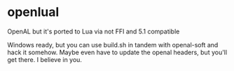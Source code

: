 # openlual
OpenAL but it's ported to Lua via not FFI and 5.1 compatible

Windows ready, but you can use build.sh in tandem with openal-soft and hack it somehow. Maybe even have to update the openal headers, but you'll get there. I believe in you.
